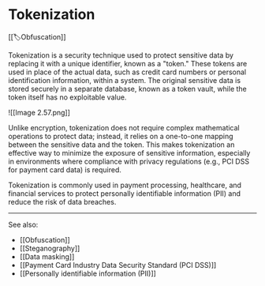 
# Tokenization

[[🏷️Obfuscation]]

Tokenization is a security technique used to protect sensitive data by replacing it with a unique identifier, known as a "token." These tokens are used in place of the actual data, such as credit card numbers or personal identification information, within a system. The original sensitive data is stored securely in a separate database, known as a token vault, while the token itself has no exploitable value.

![[Image 2.57.png]]

Unlike encryption, tokenization does not require complex mathematical operations to protect data; instead, it relies on a one-to-one mapping between the sensitive data and the token. This makes tokenization an effective way to minimize the exposure of sensitive information, especially in environments where compliance with privacy regulations (e.g., PCI DSS for payment card data) is required.

Tokenization is commonly used in payment processing, healthcare, and financial services to protect personally identifiable information (PII) and reduce the risk of data breaches.

---

See also:

- [[Obfuscation]]
- [[Steganography]]
- [[Data masking]]
- [[Payment Card Industry Data Security Standard (PCI DSS)]]
- [[Personally identifiable information (PII)]]
